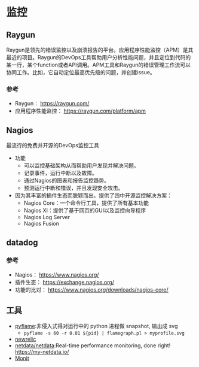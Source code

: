 # 监控

## Raygun

Raygun是领先的错误监控以及崩溃报告的平台。应用程序性能监控（APM）是其最近的项目。Raygun的DevOps工具帮助用户分析性能问题，并且定位到代码的某一行，某个function或者API调用。APM工具和Raygun的错误管理工作流可以协同工作。比如，它自动定位最高优先级的问题，并创建issue。

### 参考

* Raygun： https://raygun.com/
* 应用程序性能监控： https://raygun.com/platform/apm

## Nagios

最流行的免费并开源的DevOps监控工具

* 功能
    - 可以监控基础架构从而帮助用户发现并解决问题。
    - 记录事件，运行中断以及故障。
    - 通过Nagios的图表和报告监控趋势。
    - 预测运行中断和错误，并且发现安全攻击。
* 因为其丰富的插件生态而脱颖而出。提供了四中开源监控解决方案：
    - Nagios Core：一个命令行工具，提供了所有基本功能
    - Nagios XI：提供了基于网页的GUI以及监控向导程序
    - Nagios Log Server
    - Nagios Fusion

## datadog

### 参考

* Nagios： https://www.nagios.org/
* 插件生态： https://exchange.nagios.org/
* 功能的比对： https://www.nagios.org/downloads/nagios-core/

## 工具

* [pyflame](https://github.com/uber/pyflame):非侵入式得对运行中的 python 进程做 snapshot, 输出成 svg
    - `pyflame -s 60 -r 0.01 ${pid} | flamegraph.pl > myprofile.svg`
* [newrelic](https://newrelic.com/)
* [netdata/netdata](https://github.com/netdata/netdata):Real-time performance monitoring, done right! https://my-netdata.io/
* [Monit](link)
